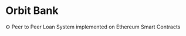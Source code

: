 Orbit Bank
=========================
⚙️ Peer to Peer Loan System implemented on Ethereum Smart Contracts


